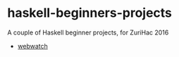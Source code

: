 # haskell-beginners-projects

A couple of Haskell beginner projects, for ZuriHac 2016

- [webwatch](webwatch/README.md)
